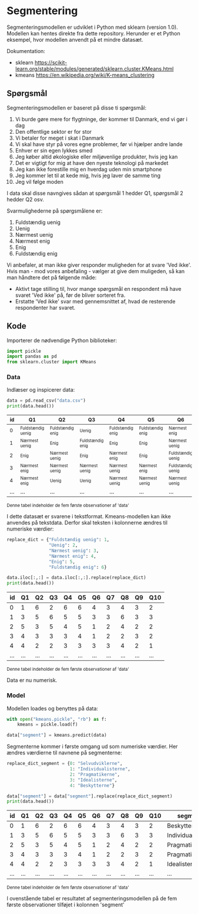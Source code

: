 # Segmentering

Segmenteringsmodellen er udviklet i Python med sklearn (version 1.0). Modellen kan hentes direkte fra dette repository. Herunder er et Python eksempel, hvor modellen anvendt på et mindre datasæt.

Dokumentation:
 - sklearn https://scikit-learn.org/stable/modules/generated/sklearn.cluster.KMeans.html
 - kmeans https://en.wikipedia.org/wiki/K-means_clustering

## Spørgsmål
Segmenteringsmodellen er baseret på disse ti spørgsmål:

1. Vi burde gøre mere for flygtninge, der kommer til Danmark, end vi gør i dag
2. Den offentlige sektor er for stor
3. Vi betaler for meget i skat i Danmark
4. Vi skal have styr på vores egne problemer, før vi hjælper andre lande
5. Enhver er sin egen lykkes smed
6. Jeg køber altid økologiske eller miljøvenlige produkter, hvis jeg kan
7. Det er vigtigt for mig at have den nyeste teknologi på markedet
8. Jeg kan ikke forestille mig en hverdag uden min smartphone
9. Jeg kommer let til at kede mig, hvis jeg laver de samme ting
10. Jeg vil følge moden

I data skal disse navngives sådan at spørgsmål 1 hedder Q1, spørgsmål 2 hedder Q2 osv.

Svarmulighederne på spørgsmålene er:
1. Fuldstændig uenig
2. Uenig
3. Nærmest uenig
4. Nærmest enig
5. Enig
6. Fuldstændig enig

Vi anbefaler, at man ikke giver responder muligheden for at svare 'Ved ikke'. Hvis man - mod vores anbefaling - vælger at give dem muligeden, så kan man håndtere det på følgende måde:

- Aktivt tage stilling til, hvor mange spørgsmål en respondent må have svaret 'Ved ikke' på, før de bliver sorteret fra.
- Erstatte 'Ved ikke' svar med gennemsnittet af, hvad de resterende respondenter har svaret. 

## Kode
Importerer de nødvendige Python biblioteker:
```python
import pickle
import pandas as pd
from sklearn.cluster import KMeans
```
### Data
Indlæser og inspicerer data:
```python
data = pd.read_csv("data.csv")
print(data.head())
```
|<sup>id| <sup>Q1</sup> | <sup>Q2</sup> | <sup>Q3</sup>  | <sup>Q4</sup> | <sup>Q5</sup>    | <sup>Q6</sup>     | <sup>Q7</sup>  | <sup>Q8</sup>   | <sup>Q9</sup>   | <sup>Q10</sup>               |
|---|-------------------|------------------|------------------|------------------|------------------|-------------------|---------------|------------------|---------------|-------------------|
|<sup>0| <sup><sup>Fuldstændig uenig</sup></sup> | <sup><sup>Fuldstændig enig</sup></sup> | <sup><sup>Uenig</sup></sup>            | <sup><sup>Fuldstændig enig</sup></sup> | <sup><sup>Fuldstændig enig</sup></sup> | <sup><sup>Nærmest enig</sup></sup>      | <sup><sup>Nærmest uenig</sup></sup> | <sup><sup>Nærmest enig</sup></sup>     | <sup><sup>Nærmest uenig</sup></sup> | <sup><sup>Uenig</sup></sup>             |
|<sup>1| <sup><sup>Nærmest uenig</sup></sup>     | <sup><sup>Enig</sup></sup>             | <sup><sup>Fuldstændig enig</sup></sup> | <sup><sup>Enig</sup></sup>              | <sup><sup>Enig</sup></sup>            | <sup><sup>Nærmest uenig</sup></sup>     | <sup><sup>Nærmest uenig</sup></sup> | <sup><sup>Fuldstændig enig</sup></sup> | <sup><sup>Nærmest uenig</sup></sup> | <sup><sup>Nærmest uenig</sup></sup>     |
|<sup>2| <sup><sup>Enig              | <sup><sup>Nærmest uenig    | <sup><sup>Enig             | <sup><sup>Nærmest enig     | <sup><sup>Enig             | <sup><sup>Fuldstændig uenig | <sup><sup>Uenig         | <sup><sup>Nærmest enig     | <sup><sup>Uenig         | <sup><sup>Uenig             |
|<sup>3| <sup><sup>Nærmest enig      | <sup><sup>Nærmest uenig    | <sup><sup>Nærmest uenig    | <sup><sup>Nærmest uenig    | <sup><sup>Nærmest enig     | <sup><sup>Fuldstændig uenig | <sup><sup>Uenig         | <sup><sup>Uenig            | <sup><sup>Nærmest uenig | <sup><sup>Uenig             |
|<sup>4| <sup><sup>Nærmest enig      | <sup><sup>Uenig            | <sup><sup>Uenig            | <sup><sup>Nærmest uenig    | <sup><sup>Nærmest uenig    | <sup><sup>Nærmest uenig     | <sup><sup>Nærmest uenig | <sup><sup>Nærmest enig     | <sup><sup>Uenig         | <sup><sup>Fuldstændig uenig |
|...| ...| ...| ...| ...| ...| ...| ...| ...| ...| ...|
 
<sup>Denne tabel indeholder de fem første observationer af 'data'</sup>

I dette datasæt er svarene i tekstformat. Kmeans-modellen kan ikke anvendes på tekstdata. Derfor skal teksten i kolonnerne ændres til numeriske værdier:

```python
replace_dict = {"Fuldstændig uenig": 1,
                "Uenig": 2,
                "Nærmest uenig": 3,
                "Nærmest enig": 4,
                "Enig": 5,
                "Fuldstændig enig": 6}

data.iloc[:,:] = data.iloc[:,:].replace(replace_dict)
print(data.head())
```
|id| Q1 | Q2 | Q3 | Q4 | Q5 | Q6 | Q7 | Q8 | Q9 | Q10 |
|---|----|----|----|----|----|----|----|----|----|-----|
|0| 1  | 6  | 2  | 6  | 6  | 4  | 3  | 4  | 3  | 2   |
|1| 3  | 5  | 6  | 5  | 5  | 3  | 3  | 6  | 3  | 3   |
|2| 5  | 3  | 5  | 4  | 5  | 1  | 2  | 4  | 2  | 2   |
|3| 4  | 3  | 3  | 3  | 4  | 1  | 2  | 2  | 3  | 2   |
|4| 4  | 2  | 2  | 3  | 3  | 3  | 3  | 4  | 2  | 1   |
|...| ...| ...| ...| ...| ...| ...| ...| ...| ...| ... |

<sup>Denne tabel indeholder de fem første observationer af 'data'</sup>

Data er nu numerisk.

### Model
Modellen loades og benyttes på data:
```python
with open("kmeans.pickle", "rb") as f:
    kmeans = pickle.load(f)

data["segment"] = kmeans.predict(data)
```

Segmenterne kommer i første omgang ud som numeriske værdier. Her ændres værdierne til navnene på segmenterne:
```python
replace_dict_segment = {0: "Selvudviklerne",
                        1: "Individualisterne",
                        2: "Pragmatikerne",
                        3: "Idealisterne",
                        4: "Beskytterne"}

data["segment"] = data["segment"].replace(replace_dict_segment)
print(data.head())
```

|id| Q1 | Q2 | Q3 | Q4 | Q5 | Q6 | Q7 | Q8 | Q9 | Q10 | segment           |
|---|----|----|----|----|----|----|----|----|----|-----|-------------------|
|0| 1  | 6  | 2  | 6  | 6  | 4  | 3  | 4  | 3  | 2   | Beskytterne       |
|1| 3  | 5  | 6  | 5  | 5  | 3  | 3  | 6  | 3  | 3   | Individualisterne |
|2| 5  | 3  | 5  | 4  | 5  | 1  | 2  | 4  | 2  | 2   | Pragmatikerne     |
|3| 4  | 3  | 3  | 3  | 4  | 1  | 2  | 2  | 3  | 2   | Pragmatikerne     |
|4| 4  | 2  | 2  | 3  | 3  | 3  | 3  | 4  | 2  | 1   | Idealisterne      |
|...| ...| ...| ...| ...| ...| ...| ...| ...| ...| ... | ...               |

<sup>Denne tabel indeholder de fem første observationer af 'data'</sup>

I ovenstående tabel er resultatet af segmenteringsmodellen på de fem første observationer tilføjet i kolonnen 'segment'

